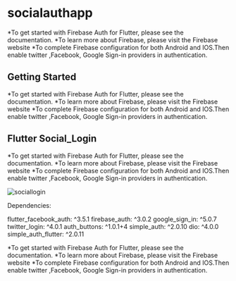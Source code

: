 # socialauthapp
*To get started with Firebase Auth for Flutter, please see the documentation.
*To learn more about Firebase, please visit the Firebase website
*To complete Firebase configuration for both Android and IOS.Then enable twitter ,Facebook, Google Sign-in providers in authentication.



## Getting Started
*To get started with Firebase Auth for Flutter, please see the documentation.
*To learn more about Firebase, please visit the Firebase website
*To complete Firebase configuration for both Android and IOS.Then enable twitter ,Facebook, Google Sign-in providers in authentication.



## **Flutter Social_Login**
*To get started with Firebase Auth for Flutter, please see the documentation.
*To learn more about Firebase, please visit the Firebase website
*To complete Firebase configuration for both Android and IOS.Then enable twitter ,Facebook, Google Sign-in providers in authentication.



![sociallogin](https://user-images.githubusercontent.com/75483357/133731467-ba093044-dc53-4806-9011-f2fdc89ed77b.gif)


Dependencies:

flutter_facebook_auth: ^3.5.1
firebase_auth: ^3.0.2
google_sign_in: ^5.0.7
twitter_login: ^4.0.1
auth_buttons: ^1.0.1+4
simple_auth: ^2.0.10
dio: ^4.0.0
simple_auth_flutter: ^2.0.11

*To get started with Firebase Auth for Flutter, please see the documentation.
*To learn more about Firebase, please visit the Firebase website
*To complete Firebase configuration for both Android and IOS.Then enable twitter ,Facebook, Google Sign-in providers in authentication.


